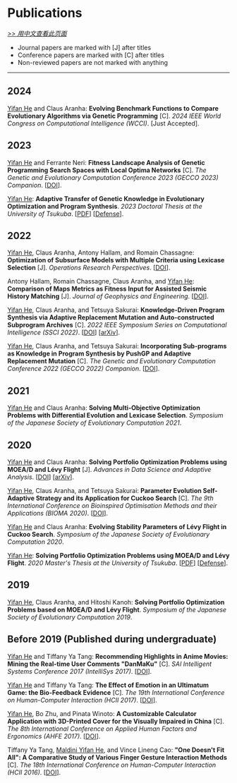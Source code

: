 # Publications

[*>> 用中文查看此页面*](/cn/publications/)

- Journal papers are marked with [J] after titles
- Conference papers are marked with [C] after titles
- Non-reviewed papers are not marked with anything

---

## 2024

<u> Yifan He</u> and Claus Aranha: **Evolving Benchmark Functions to Compare Evolutionary Algorithms via Genetic Programming** [C]. *2024 IEEE World Congress on Computational Intelligence (WCCI)*. [Just Accepted].

## 2023

<u>Yifan He</u> and Ferrante Neri: **Fitness Landscape Analysis of Genetic Programming Search Spaces with Local Optima Networks** [C]. *The Genetic and Evolutionary Computation Conference 2023 (GECCO 2023) Companion*. [[DOI](https://doi.org/10.1145/3583133.3596305
)].

<u>Yifan He</u>: **Adaptive Transfer of Genetic Knowledge in Evolutionary Optimization and Program Synthesis**. *2023 Doctoral Thesis at the University of Tsukuba*. [[PDF](yifan.2023.phd.thesis.pdf)] [[Defense](yifan.2023.phd.defense.pdf)].

## 2022

<u>Yifan He</u>, Claus Aranha, Antony Hallam, and Romain Chassagne: **Optimization of Subsurface Models with Multiple Criteria using Lexicase Selection** [J]. *Operations Research Perspectives*. [[DOI](https://doi.org/10.1016/j.orp.2022.100237)].

Antony Hallam, Romain Chassagne, Claus Aranha, and <u>Yifan He</u>: **Comparison of Maps Metrics as Fitness Input for Assisted Seismic History Matching** [J]. *Journal of Geophysics and Engineering*. [[DOI](https://doi.org/10.1093/jge/gxac024)].

<u>Yifan He</u>, Claus Aranha, and Tetsuya Sakurai: **Knowledge-Driven Program Synthesis via Adaptive Replacement Mutation and Auto-constructed Subprogram Archives** [C]. *2022 IEEE Symposium Series on Computational Intelligence (SSCI 2022)*. [[DOI](https://doi.org/10.1109/SSCI51031.2022.10022128)] [[arXiv](https://arxiv.org/abs/2209.03736)].

<u>Yifan He</u>, Claus Aranha, and Tetsuya Sakurai: **Incorporating Sub-programs as Knowledge in Program Synthesis by PushGP and Adaptive Replacement Mutation** [C]. *The Genetic and Evolutionary Computation Conference 2022 (GECCO 2022) Companion*. [[DOI](https://doi.org/10.1145/3520304.3528891)].

## 2021

<u>Yifan He</u> and Claus Aranha: **Solving Multi-Objective Optimization Problems with Differential Evolution and Lexicase Selection**. *Symposium of the Japanese Society of Evolutionary Computation 2021*.

## 2020

<u>Yifan He</u> and Claus Aranha: **Solving Portfolio Optimization Problems using MOEA/D and Lévy Flight** [J]. *Advances in Data Science and Adaptive Analysis*. [[DOI](https://doi.org/10.1142/S2424922X20500059)] [[arXiv](https://arxiv.org/abs/2003.06737)].

<u>Yifan He</u>, Claus Aranha, and Tetsuya Sakurai: **Parameter Evolution Self-Adaptive Strategy and its Application for Cuckoo Search** [C]. *The 9th International Conference on Bioinspired Optimisation Methods and their Applications (BIOMA 2020)*. [[DOI](https://doi.org/10.1007/978-3-030-63710-1_5)].

<u>Yifan He</u> and Claus Aranha: **Evolving Stability Parameters of Lévy Flight in Cuckoo Search**. *Symposium of the Japanese Society of Evolutionary Computation 2020*.

<u>Yifan He</u>: **Solving Portfolio Optimization Problems using MOEA/D and Lévy Flight**. *2020 Master's Thesis at the University of Tsukuba*. [[PDF](yifan.2020.master.thesis.pdf)] [[Defense](yifan.2020.master.defense.pdf)].

## 2019

<u>Yifan He</u>, Claus Aranha, and Hitoshi Kanoh: **Solving Portfolio Optimization Problems based on MOEA/D and Lévy Flight**. *Symposium of the Japanese Society of Evolutionary Computation 2019*.

## Before 2019 (Published during undergraduate)

<u>Yifan He</u> and Tiffany Ya Tang: **Recommending Highlights in Anime Movies: Mining the Real-time User Comments "DanMaKu"** [C]. *SAI Intelligent Systems Conference 2017 (IntelliSys 2017)*. [[DOI](https://doi.org/10.1109/IntelliSys.2017.8324311)].

<u>Yifan He</u> and Tiffany Ya Tang: **The Effect of Emotion in an Ultimatum Game: the Bio-Feedback Evidence** [C]. *The 19th International Conference on Human-Computer Interaction (HCII 2017)*. [[DOI](https://doi.org/10.1007/978-3-319-58753-0_19)].

<u>Yifan He</u>, Bo Zhu, and Pinata Winoto: **A Customizable Calculator Application with 3D-Printed Cover for the Visually Impaired in China** [C]. *The 8th International Conference on Applied Human Factors and Ergonomics (AHFE 2017)*. [[DOI](https://doi.org/10.1007/978-3-319-60366-7_26)].

Tiffany Ya Tang, <u>Maldini Yifan He</u>, and Vince Lineng Cao: **"One Doesn't Fit All": A Comparative Study of Various Finger Gesture Interaction Methods** [C]. *The 18th International Conference on Human-Computer Interaction (HCII 2016)*. [[DOI](https://doi.org/10.1007/978-3-319-40406-6_9)].

